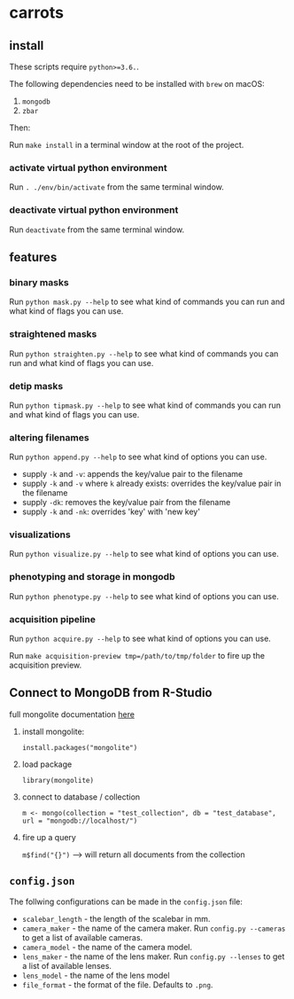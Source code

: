 # carrots

## install

These scripts require `python>=3.6.`.

The following dependencies need to be installed with `brew` on macOS:

1. `mongodb`
2. `zbar`

Then:

Run `make install` in a terminal window at the root of the project.

### activate virtual python environment

Run `. ./env/bin/activate` from the same terminal window.

### deactivate virtual python environment

Run `deactivate` from the same terminal window.

## features

### binary masks

Run `python mask.py --help` to see what kind of commands you can run and what kind of flags you can use.

### straightened masks

Run `python straighten.py --help` to see what kind of commands you can run and what kind of flags you can use.

### detip masks

Run `python tipmask.py --help` to see what kind of commands you can run and what kind of flags you can use.

### altering filenames

Run `python append.py --help` to see what kind of options you can use.

- supply `-k` and `-v`: appends the key/value pair to the filename
- supply `-k` and `-v` where `k` already exists: overrides the key/value pair in the filename
- supply `-dk`: removes the key/value pair from the filename
- supply `-k` and `-nk`: overrides 'key' with 'new key'

### visualizations

Run `python visualize.py --help` to see what kind of options you can use.

### phenotyping and storage in mongodb

Run `python phenotype.py --help` to see what kind of options you can use.

### acquisition pipeline

Run `python acquire.py --help` to see what kind of options you can use.

Run `make acquisition-preview tmp=/path/to/tmp/folder` to fire up the acquisition preview.

## Connect to MongoDB from R-Studio

full mongolite documentation [here](https://jeroen.github.io/mongolite/)

1. install mongolite:

   `install.packages("mongolite")`

2. load package

   `library(mongolite)`

3. connect to database / collection

   `m <- mongo(collection = "test_collection", db = "test_database", url = "mongodb://localhost/")`

4. fire up a query

   `m$find("{}")` --> will return all documents from the collection

## `config.json`

The follwing configurations can be made in the `config.json` file:

- `scalebar_length` - the length of the scalebar in mm.
- `camera_maker` - the name of the camera maker. Run `config.py --cameras` to get a list of available cameras.
- `camera_model` - the name of the camera model.
- `lens_maker` - the name of the lens maker. Run `config.py --lenses` to get a list of available lenses.
- `lens_model` - the name of the lens model
- `file_format` - the format of the file. Defaults to `.png`.
